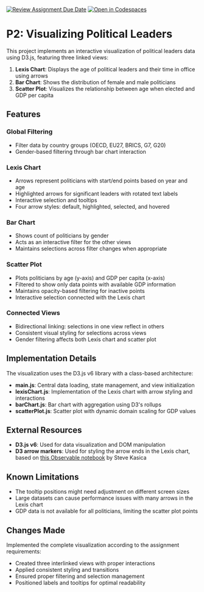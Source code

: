 [![Review Assignment Due Date](https://classroom.github.com/assets/deadline-readme-button-22041afd0340ce965d47ae6ef1cefeee28c7c493a6346c4f15d667ab976d596c.svg)](https://classroom.github.com/a/k1NQx2BL)
[![Open in Codespaces](https://classroom.github.com/assets/launch-codespace-2972f46106e565e64193e422d61a12cf1da4916b45550586e14ef0a7c637dd04.svg)](https://classroom.github.com/open-in-codespaces?assignment_repo_id=19252848)

# P2: Visualizing Political Leaders

This project implements an interactive visualization of political leaders data using D3.js, featuring three linked views:

1. **Lexis Chart**: Displays the age of political leaders and their time in office using arrows
2. **Bar Chart**: Shows the distribution of female and male politicians
3. **Scatter Plot**: Visualizes the relationship between age when elected and GDP per capita

## Features

### Global Filtering
- Filter data by country groups (OECD, EU27, BRICS, G7, G20)
- Gender-based filtering through bar chart interaction

### Lexis Chart
- Arrows represent politicians with start/end points based on year and age
- Highlighted arrows for significant leaders with rotated text labels
- Interactive selection and tooltips
- Four arrow styles: default, highlighted, selected, and hovered

### Bar Chart
- Shows count of politicians by gender
- Acts as an interactive filter for the other views
- Maintains selections across filter changes when appropriate

### Scatter Plot
- Plots politicians by age (y-axis) and GDP per capita (x-axis)
- Filtered to show only data points with available GDP information
- Maintains opacity-based filtering for inactive points
- Interactive selection connected with the Lexis chart

### Connected Views
- Bidirectional linking: selections in one view reflect in others
- Consistent visual styling for selections across views
- Gender filtering affects both Lexis chart and scatter plot

## Implementation Details

The visualization uses the D3.js v6 library with a class-based architecture:

- **main.js**: Central data loading, state management, and view initialization
- **lexisChart.js**: Implementation of the Lexis chart with arrow styling and interactions
- **barChart.js**: Bar chart with aggregation using D3's rollups
- **scatterPlot.js**: Scatter plot with dynamic domain scaling for GDP values

## External Resources

- **D3.js v6**: Used for data visualization and DOM manipulation
- **D3 arrow markers**: Used for styling the arrow ends in the Lexis chart, based on [this Observable notebook](https://observablehq.com/@stvkas/interacting-with-marker-ends) by Steve Kasica

## Known Limitations

- The tooltip positions might need adjustment on different screen sizes
- Large datasets can cause performance issues with many arrows in the Lexis chart
- GDP data is not available for all politicians, limiting the scatter plot points

## Changes Made

Implemented the complete visualization according to the assignment requirements:
- Created three interlinked views with proper interactions
- Applied consistent styling and transitions
- Ensured proper filtering and selection management
- Positioned labels and tooltips for optimal readability
